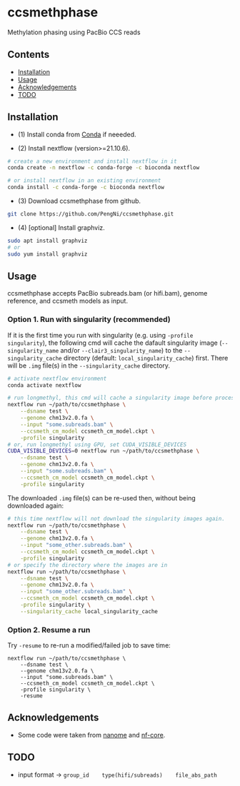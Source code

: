 # ccsmethphase

Methylation phasing using PacBio CCS reads


## Contents
* [Installation](#Installation)
* [Usage](#Usage)
* [Acknowledgements](#Acknowledgements)
* [TODO](#TODO)


## Installation

  - (1) Install conda from [Conda](https://docs.conda.io/projects/conda/en/latest/user-guide/install/linux.html) if neeeded.


  - (2) Install nextflow (version>=21.10.6).

```sh
# create a new environment and install nextflow in it
conda create -n nextflow -c conda-forge -c bioconda nextflow

# or install nextflow in an existing environment
conda install -c conda-forge -c bioconda nextflow
```

  - (3) Download ccsmethphase from github.

```sh
git clone https://github.com/PengNi/ccsmethphase.git
```

  - (4) [optional] Install graphviz.

```sh
sudo apt install graphviz
# or
sudo yum install graphviz
```


## Usage
ccsmethphase accepts PacBio subreads.bam (or hifi.bam), genome reference, and ccsmeth models as input.

### Option 1. Run with singularity (recommended)

If it is the first time you run with singularity (e.g. using `-profile singularity`), the following cmd will cache the dafault singularity image (`--singularity_name` and/or `--clair3_singularity_name`) to the `--singularity_cache` directory (default: `local_singularity_cache`) first. There will be `.img` file(s) in the `--singularity_cache` directory.

```sh
# activate nextflow environment
conda activate nextflow

# run longmethyl, this cmd will cache a singularity image before processing the data
nextflow run ~/path/to/ccsmethphase \
    --dsname test \
    --genome chm13v2.0.fa \
    --input "some.subreads.bam" \
    --ccsmeth_cm_model ccsmeth_cm_model.ckpt \
    -profile singularity
# or, run longmethyl using GPU, set CUDA_VISIBLE_DEVICES
CUDA_VISIBLE_DEVICES=0 nextflow run ~/path/to/ccsmethphase \
    --dsname test \
    --genome chm13v2.0.fa \
    --input "some.subreads.bam" \
    --ccsmeth_cm_model ccsmeth_cm_model.ckpt \
    -profile singularity
```

The downloaded `.img` file(s) can be re-used then, without being downloaded again:

```sh
# this time nextflow will not download the singularity images again.
nextflow run ~/path/to/ccsmethphase \
    --dsname test \
    --genome chm13v2.0.fa \
    --input "some_other.subreads.bam" \
    --ccsmeth_cm_model ccsmeth_cm_model.ckpt \
    -profile singularity
# or specify the directory where the images are in
nextflow run ~/path/to/ccsmethphase \
    --dsname test \
    --genome chm13v2.0.fa \
    --input "some_other.subreads.bam" \
    --ccsmeth_cm_model ccsmeth_cm_model.ckpt \
    -profile singularity \
    --singularity_cache local_singularity_cache
```

### Option 2. Resume a run
Try `-resume` to re-run a modified/failed job to save time:

```shell
nextflow run ~/path/to/ccsmethphase \
    --dsname test \
    --genome chm13v2.0.fa \
    --input "some.subreads.bam" \
    --ccsmeth_cm_model ccsmeth_cm_model.ckpt \
    -profile singularity \
    -resume
```


## Acknowledgements
  - Some code were taken from [nanome](https://github.com/TheJacksonLaboratory/nanome) and [nf-core](https://github.com/nf-core).


## TODO
  - input format -> `group_id    type(hifi/subreads)    file_abs_path`
